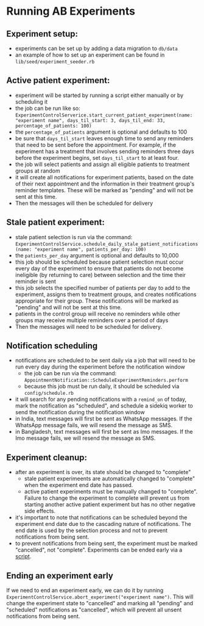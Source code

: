 # Running AB Experiments

## Experiment setup:
- experiments can be set up by adding a data migration to `db/data`
- an example of how to set up an experiment can be found in `lib/seed/experiment_seeder.rb`

## Active patient experiment:
- experiment will be started by running a script either manually or by scheduling it
- the job can be run like so: `ExperimentControlServerice.start_current_patient_experiment(name: "experiment name", days_til_start: 3, days_til_end: 33, percentage_of_patients: 100)`
- the `percentage_of_patients` argument is optional and defaults to 100
- be sure that `days_til_start` leaves enough time to send any reminders that need to be sent before the appointment. For example, if the experiment has a treatment that involves sending reminders three days before the experiment begins, set `days_til_start` to at least four.
- the job will select patients and assign all eligible patients to treatment groups at random
- it will create all notifications for experiment patients, based on the date of their next appointment and the information in their treatment group's reminder templates. These will be marked as "pending" and will not be sent at this time.
- Then the messages will then be scheduled for delivery

## Stale patient experiment:
- stale patient selection is run via the command: `ExperimentControlService.schedule_daily_stale_patient_notifications(name: "experiment name", patients_per_day: 100)`
- the `patients_per_day` argument is optional and defaults to 10,000
- this job should be scheduled because patient selection must occur every day of the experiment to ensure that patients do not become ineligible (by returning to care) between selection and the time their reminder is sent
- this job selects the specified number of patients per day to add to the experiment, assigns them to treatment groups, and creates notifications appropriate for their group. These notifications will be marked as "pending" and will not be sent at this time.
- patients in the control group will receive no reminders while other groups may receive multiple reminders over a period of days
- Then the messages will need to be scheduled for delivery.

## Notification scheduling
- notifications are scheduled to be sent daily via a job that will need to be run every day during the experiment before the notification window
  - the job can be run via the command: `AppointmentNotification::ScheduleExperimentReminders.perform`
  - because this job must be run daily, it should be scheduled via `config/schedule.rb`
- it will search for any pending notifications with a `remind_on` of today, mark the notification as "scheduled", and schedule a sidekiq worker to send the notification during the notification window
- in India, text messages will first be sent as WhatsApp messages. If the WhatsApp message fails, we will resend the message as SMS.
- in Bangladesh, text messages will first be sent as Imo messages. If the Imo message fails, we will resend the message as SMS.

## Experiment cleanup:
- after an experiment is over, its state should be changed to "complete"
  - stale patient experimeents are automatically changed to "complete" when the experiment end date has passed.
  - active patient experiments must be manually changed to "complete". Failure to change the experiment to complete will prevent us from starting another active patient experiment but has no other negative side effects.
- it's important to note that notifications can be scheduled beyond the experiment end date due to the cascading nature of notifications. The end date is used by the selection process and not to prevent notifications from being sent.
- to prevent notifications from being sent, the experiment must be marked "cancelled", not "complete". Experiments can be ended early via a [script](#ending-an-experiment-early).

## Ending an experiment early

If we need to end an experiment early, we can do it by running `ExperimentControlService.abort_experiment("experiment name")`. This will change the experiment state to "cancelled" and marking all "pending" and "scheduled" notifications as "cancelled", which will prevent all unsent notifications from being sent.